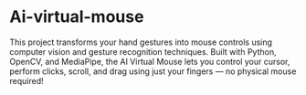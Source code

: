# Ai-virtual-mouse
This project transforms your hand gestures into mouse controls using computer vision and gesture recognition techniques. Built with Python, OpenCV, and MediaPipe, the AI Virtual Mouse lets you control your cursor, perform clicks, scroll, and drag using just your fingers — no physical mouse required!
